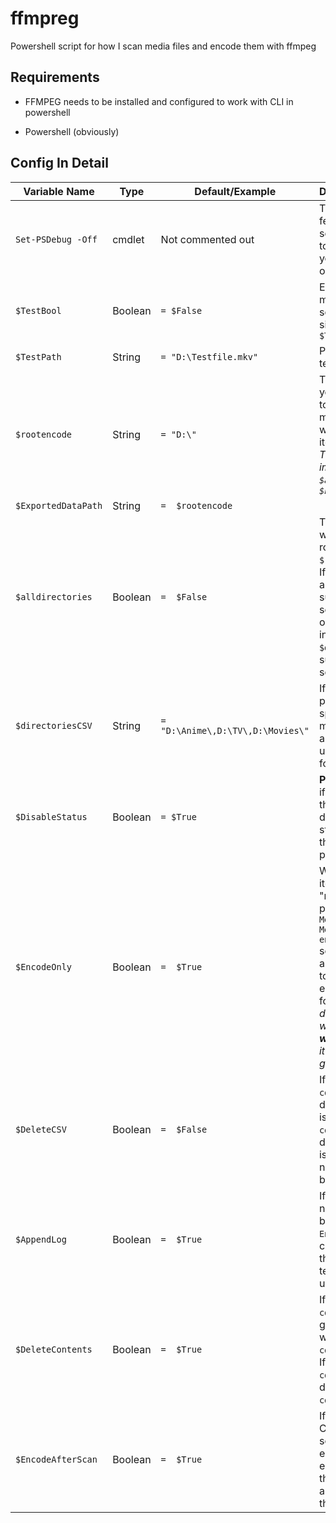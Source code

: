 
# ffmpreg

Powershell script for how I scan media files and encode them with ffmpeg

## Requirements

- FFMPEG needs to be installed and configured to work with CLI in powershell

- Powershell (obviously)

## Config In Detail

|Variable Name|Type|Default/Example|Description/Comments|
|--|--|--|--|
|`Set-PSDebug -Off`| cmdlet |Not commented out|Turns script debugging features on and off, sets the trace level, and toggles strict mode. If you want on, comment out this line|
|`$TestBool`|Boolean|`= $False`|Enables or disables test mode. Test mode only scans and encodes a single path defined in `$TestPath`|
|`$TestPath`|String|`= "D:\Testfile.mkv"`|Path to file you want to test the encoder on|
|`$rootencode`|String|`= "D:\"`|This is the root file path you want power-shell to begin scanning for media if you are wanting to scan all child items of this directory. *This becomes very important if you have `$alldirectories` set to `$False`*|
|`$ExportedDataPath`|String|`=  $rootencode`|
|`$alldirectories`|Boolean|`=  $False`|This controls if you wish to scan the entire root folder specified in `$rootencode` for content. If `$True`, all files, folders and subfolders will be subject to at least a scan attempt. If `$False`, only the folders indicated in `$directoriesCSV` will be subject to a recursive scan.|
|`$directoriesCSV`|String|`= "D:\Anime\,D:\TV\,D:\Movies\"`|If you want to only have power-shell scan specific folders for media, you can indicate all paths in this variable using CSV style formatting.|
|`$DisableStatus`|Boolean|`= $True` |**Pending** - # Set to true if you wish to disable the calculating and displaying of status/progress bars in the script (can increase processing time)|
|`$EncodeOnly`|Boolean|`=  $True`|When this is `$True`, only items identified as "needing encode" as per the `Detect Medtadata > Video Metadata > Check if encoding needed` section. If `$False` then all items will be added to the CSV regardless if encoding will take place for the file or not. *This does not change whether or not the file **will** be encoded, only if it is logged in the generated CSV file*|
|`$DeleteCSV`|Boolean|`=  $False`|If `$False` then `contents.csv` will be deleted after the script is finished. If `$True` then `contents.csv` will **not** be deleted after the script is finished. Instead the next time it runs it will be written over.|
|`$AppendLog`|Boolean|`=  $True`|If `$False` then when a new encoding session begins, the contents of `Encode_Log.txt` are cleared. If `$True` then the contents of said text file will append until cleared manually.|
|`$DeleteContents`|Boolean|`=  $True`|If `$False` then the `contents.txt` file generated at scanning will not be deleted after `contents.csv` is created. If `$True` then `contents.txt` will be deleted after `contents.csv` is created.|
|`$EncodeAfterScan`|Boolean|`=  $True`|If `$False` then once the CSV is created the script skips the encoding process entirely. If `$True` then the script will encode all identified files after the CSV is generated.|

